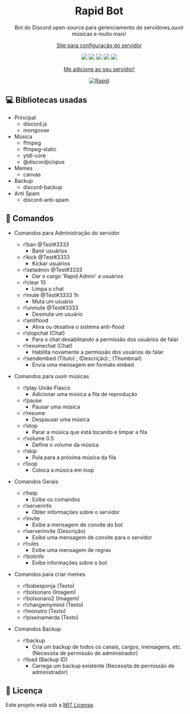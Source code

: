 <h1 align="center">Rapid Bot</h1>
<p align="center">Bot do Discord open-source para gerenciamento de servidores,ouvir músicas e muito mais!</p>
<p align="center"><a href="http://rapid-site.surge.sh/">Site para configuração do servidor</a></p>
<p align="center">
    <a href="https://discord.gg/8fuNtVC"><img src="https://img.shields.io/discord/734435663713140836"></a>
    <img src="https://img.shields.io/github/repo-size/ReddyyZ/Rapid">
    <img src="https://img.shields.io/github/issues/ReddyyZ/Rapid">
    <img src="https://img.shields.io/github/license/ReddyyZ/Rapid">
    <img src="https://img.shields.io/badge/node-14.2.0-green">
</p>
<p align="center">
    <a href="https://discord.com/oauth2/authorize?client_id=734154625845952694&permissions=8&scope=bot">Me adicione ao seu servidor!</a>
</p>
<p align="center">
    <a href="https://top.gg/bot/734154625845952694">
    <img src="https://top.gg/api/widget/734154625845952694.svg" alt="Rapid" />
</a>
</p>

## :computer: Bibliotecas usadas
- Principal
    - discord.js
    - mongoose
- Música
    - ffmpeg
    - ffmpeg-static
    - ytdl-core
    - @discordjs/opus
- Memes
    - canvas
- Backup
    - discord-backup
- Anti Spam
    - discord-anti-spam

## :pencil: Comandos
- Comandos para Administração do servidor
    - r!ban @Test#3333
        - Banir usuários
    - r!kick @Test#3333
        - Kickar usuários
    - r!setadmin @Test#3333
        - Dar o cargo 'Rapid Admin' a usuários
    - r!clear 10
        - Limpa o chat
    - r!mute @Test#3333 1h
        - Muta um usuário
    - r!unmute @Test#3333
        - Desmuta um usuário
    - r!antiflood
        - Ativa ou desativa o sistema anti-flood
    - r!stopchat (Chat)
        - Para o chat desabilitando a permissão dos usuários de falar
    - r!resumechat (Chat)
        - Habilita novamente a permissão dos usuários de falar
    - r!sendembed (Título) ; (Descrição) ; (Thumbnail)
        - Envia uma mensagem em formato embed
        
- Comandos para ouvir músicas
    - r!play União Flasco
        - Adicionar uma música a fila de reprodução
    - r!pause
        - Pausar uma música
    - r!resume
        - Despausar uma música
    - r!stop
        - Parar a música que está tocando e limpar a fila
    - r!volume 0.5
        - Define o volume da música
    - r!skip
        - Pula para a próxima música da fila
    - r!loop
        - Coloca a música em loop

- Comandos Gerais
    - r!help
        - Exibe os comandos
    - r!serverinfo
        - Obter informações sobre o servidor
    - r!invite
        - Exibe a mensagem de convite do bot
    - r!serverinvite (Descrição)
        - Exibe uma mensagem de convite para o servidor
    - r!rules
        - Exibe uma mensagem de regras
    - r!botinfo
        - Exibe informações sobre o bot

- Comandos para criar memes
    - r!bobesponja (Texto)
    - r!bolsonaro (Imagem)
    - r!bolsonaro2 (Imagem)
    - r!changemymind (Texto)
    - r!monstro (Texto)
    - r!piseinamerda (Texto)

- Comandos Backup
    - r!backup
        - Cria um backup de todos os canais, cargos, mensagens, etc. (Necessita de permissão de administrador)
    - r!load (Backup ID)
        - Carrega um backup existente (Necessita de permissão de administrador)

## :page_facing_up: Licença
Este projeto está sob a [MIT License](LICENSE).